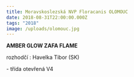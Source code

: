 ```yaml
---
title: Moravskoslezská NVP Floracanis OLOMOUC
date: 2018-08-31T22:00:00.000Z
tags: "2018"
image: /uploads/olomouc.jpg
---
```

**AMBER GLOW ZAFA FLAME**

rozhodčí : Havelka Tibor (SK)

\- třída otevřená V4